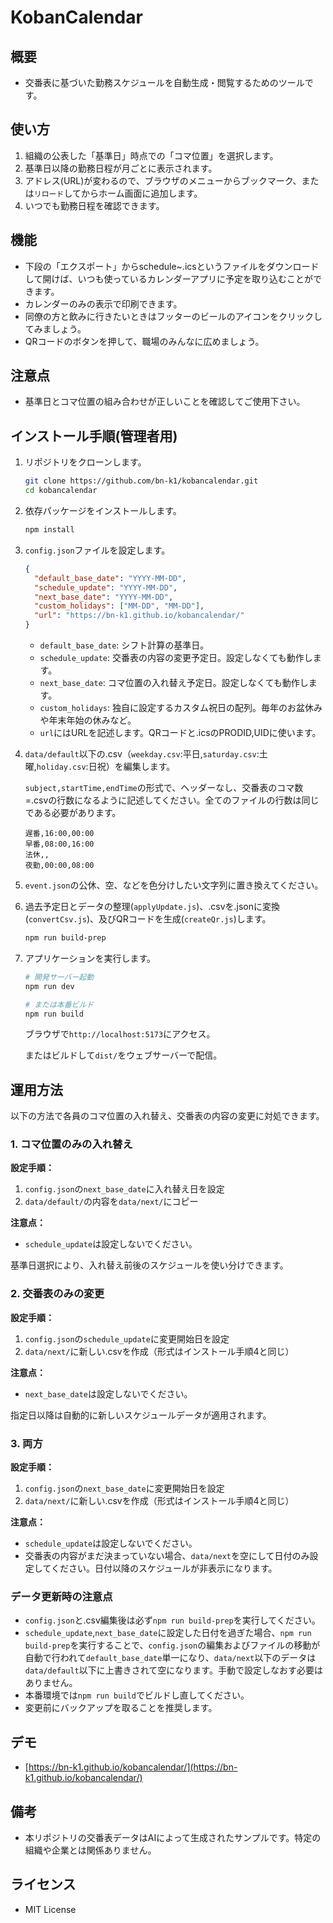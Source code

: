 # KobanCalendar

## 概要

- 交番表に基づいた勤務スケジュールを自動生成・閲覧するためのツールです。

## 使い方

1. 組織の公表した「基準日」時点での「コマ位置」を選択します。
2. 基準日以降の勤務日程が月ごとに表示されます。
3. アドレス(URL)が変わるので、ブラウザのメニューからブックマーク、または`リロード`してからホーム画面に追加します。
4. いつでも勤務日程を確認できます。

## 機能

- 下段の「エクスポート」からschedule~.icsというファイルをダウンロードして開けば、いつも使っているカレンダーアプリに予定を取り込むことができます。
- カレンダーのみの表示で印刷できます。
- 同僚の方と飲みに行きたいときはフッターのビールのアイコンをクリックしてみましょう。
- QRコードのボタンを押して、職場のみんなに広めましょう。

## 注意点

- 基準日とコマ位置の組み合わせが正しいことを確認してご使用下さい。

## インストール手順(管理者用)

1. リポジトリをクローンします。

   ```bash
   git clone https://github.com/bn-k1/kobancalendar.git
   cd kobancalendar
   ```

2. 依存パッケージをインストールします。

   ```bash
   npm install
   ```

3. `config.json`ファイルを設定します。

   ```json
   {
     "default_base_date": "YYYY-MM-DD",
     "schedule_update": "YYYY-MM-DD",
     "next_base_date": "YYYY-MM-DD",
     "custom_holidays": ["MM-DD", "MM-DD"],
     "url": "https://bn-k1.github.io/kobancalendar/"
   }
   ```

   - `default_base_date`: シフト計算の基準日。
   - `schedule_update`: 交番表の内容の変更予定日。設定しなくても動作します。
   - `next_base_date`: コマ位置の入れ替え予定日。設定しなくても動作します。
   - `custom_holidays`: 独自に設定するカスタム祝日の配列。毎年のお盆休みや年末年始の休みなど。
   - `url`にはURLを記述します。QRコードと.icsのPRODID,UIDに使います。

4. `data/default`以下の.csv（`weekday.csv`:平日,`saturday.csv`:土曜,`holiday.csv`:日祝）を編集します。

   `subject,startTime,endTime`の形式で、ヘッダーなし、交番表のコマ数=.csvの行数になるように記述してください。全てのファイルの行数は同じである必要があります。

   ```csv
   遅番,16:00,00:00
   早番,08:00,16:00
   法休,,
   夜勤,00:00,08:00
   ```

5. `event.json`の公休、空、などを色分けしたい文字列に置き換えてください。

6. 過去予定日とデータの整理(`applyUpdate.js`)、.csvを.jsonに変換(`convertCsv.js`)、及びQRコードを生成(`createQr.js`)します。

   ```bash
   npm run build-prep
   ```

7. アプリケーションを実行します。

   ```bash
   # 開発サーバー起動
   npm run dev

   # または本番ビルド
   npm run build
   ```

   ブラウザで`http://localhost:5173`にアクセス。

   またはビルドして`dist/`をウェブサーバーで配信。

## 運用方法

以下の方法で各員のコマ位置の入れ替え、交番表の内容の変更に対処できます。

### 1. コマ位置のみの入れ替え

**設定手順：**
1. `config.json`の`next_base_date`に入れ替え日を設定
2. `data/default/`の内容を`data/next/`にコピー

**注意点：**
- `schedule_update`は設定しないでください。

基準日選択により、入れ替え前後のスケジュールを使い分けできます。

### 2. 交番表のみの変更

**設定手順：**
1. `config.json`の`schedule_update`に変更開始日を設定
2. `data/next/`に新しい.csvを作成（形式はインストール手順4と同じ）

**注意点：**
- `next_base_date`は設定しないでください。

指定日以降は自動的に新しいスケジュールデータが適用されます。

### 3. 両方

**設定手順：**
1. `config.json`の`next_base_date`に変更開始日を設定
2. `data/next/`に新しい.csvを作成（形式はインストール手順4と同じ）

**注意点：**
- `schedule_update`は設定しないでください。
- 交番表の内容がまだ決まっていない場合、`data/next`を空にして日付のみ設定してください。日付以降のスケジュールが非表示になります。

### データ更新時の注意点

- `config.json`と.csv編集後は必ず`npm run build-prep`を実行してください。
- `schedule_update`,`next_base_date`に設定した日付を過ぎた場合、`npm run build-prep`を実行することで、`config.json`の編集およびファイルの移動が自動で行われて`default_base_date`単一になり、`data/next`以下のデータは`data/default`以下に上書きされて空になります。手動で設定しなおす必要はありません。
- 本番環境では`npm run build`でビルドし直してください。
- 変更前にバックアップを取ることを推奨します。

## デモ

- [https://bn-k1.github.io/kobancalendar/](https://bn-k1.github.io/kobancalendar/)

## 備考

- 本リポジトリの交番表データはAIによって生成されたサンプルです。特定の組織や企業とは関係ありません。

## ライセンス

- MIT License
